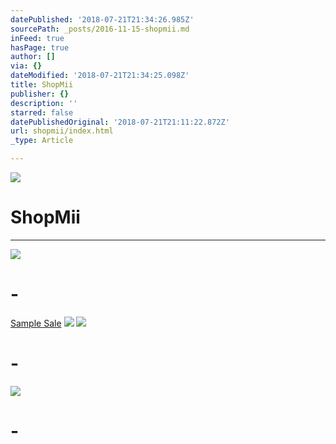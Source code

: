 ```yaml
---
datePublished: '2018-07-21T21:34:26.985Z'
sourcePath: _posts/2016-11-15-shopmii.md
inFeed: true
hasPage: true
author: []
via: {}
dateModified: '2018-07-21T21:34:25.098Z'
title: ShopMii
publisher: {}
description: ''
starred: false
datePublishedOriginal: '2018-07-21T21:11:22.872Z'
url: shopmii/index.html
_type: Article

---
```

![](https://the-grid-user-content.s3-us-west-2.amazonaws.com/0c38ab8d-f803-46e7-9523-fef336f6b52e.jpg)

# ShopMii

---

![](https://the-grid-user-content.s3-us-west-2.amazonaws.com/8c0ec5cb-7002-4a69-85bf-50aa88fd86f2.jpg)

# -
[Sample Sale][0]
![](https://the-grid-user-content.s3-us-west-2.amazonaws.com/1bb50eee-16d0-4789-b64e-aba741d45fbc.png)
![](https://the-grid-user-content.s3-us-west-2.amazonaws.com/703f1f83-19a8-4583-9b02-3a8254fe8db5.png)

# -
![](https://the-grid-user-content.s3-us-west-2.amazonaws.com/f5d4c405-493a-4507-93a6-89d0f87127fa.png)

# -

[0]: https://www.bonanza.com/booths/SamiCrafts